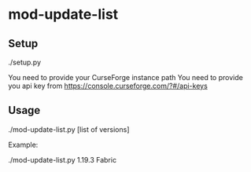 # mod-update-list

## Setup

./setup.py

You need to provide your CurseForge instance path
You need to provide you api key from https://console.curseforge.com/?#/api-keys

## Usage

./mod-update-list.py [list of versions]

Example:

./mod-update-list.py 1.19.3 Fabric

